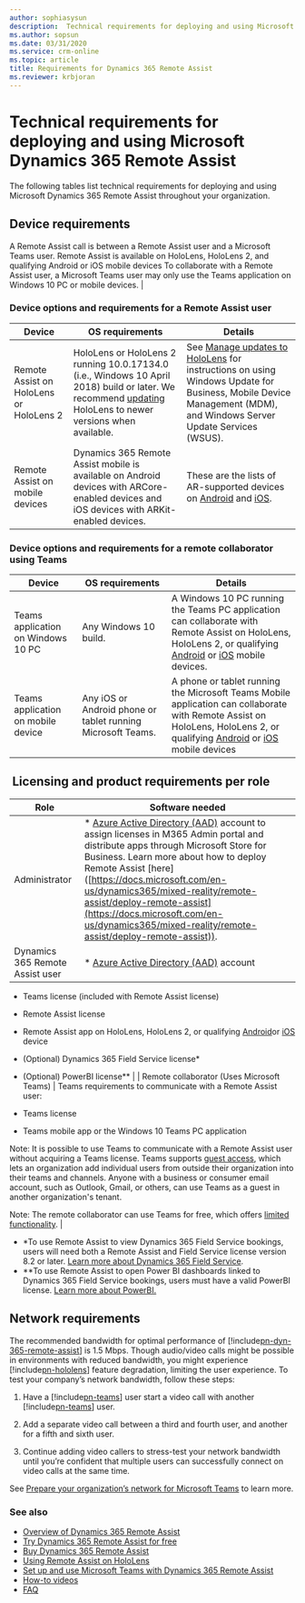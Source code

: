 ```yaml
---
author: sophiasysun
description:  Technical requirements for deploying and using Microsoft Dynamics 365 Remote Assist
ms.author: sopsun
ms.date: 03/31/2020
ms.service: crm-online
ms.topic: article
title: Requirements for Dynamics 365 Remote Assist
ms.reviewer: krbjoran
---
```


# Technical requirements for deploying and using Microsoft Dynamics 365 Remote Assist

The following tables list technical requirements for deploying and using Microsoft Dynamics 365 Remote Assist throughout your organization. 

## Device requirements 

A Remote Assist call is between a Remote Assist user and a Microsoft Teams user. 
Remote Assist is available on HoloLens, HoloLens 2, and qualifying Android or iOS mobile devices
To collaborate with a Remote Assist user, a Microsoft Teams user may only use the Teams application on Windows 10 PC or mobile devices.
                                                                                                                       |

### Device options and requirements for a Remote Assist user 

| Device                                   | OS requirements                                                                                                                                                                                                          | Details                                                                                                                                                                                                                  |
| ---------------------------------------- | ------------------------------------------------------------------------------------------------------------------------------------------------------------------------------------------------------------------------ | ------------------------------------------------------------------------------------------------------------------------------------------------------------------------------------------------------------------------ |
| Remote Assist on HoloLens  or HoloLens 2 | HoloLens or HoloLens 2 running 10.0.17134.0 (i.e., Windows 10 April 2018) build or later. We recommend [updating](https://docs.microsoft.com/en-us/hololens/hololens-updates) HoloLens to newer versions when available. | See [Manage updates to HoloLens](https://docs.microsoft.com/HoloLens/hololens-updates) for instructions on using Windows Update for Business, Mobile Device Management (MDM), and Windows Server Update Services (WSUS). |
| Remote Assist on mobile devices          | Dynamics 365 Remote Assist mobile is available on Android devices with ARCore-enabled devices and iOS devices with ARKit-enabled devices.                                                                                | These are the lists of AR-supported devices on [Android](https://developers.google.com/ar/discover/supported-devices) and [iOS](https://www.apple.com/ios/augmented-reality/).                                           |


### Device options and requirements for a remote collaborator using Teams 

| Device                             | OS requirements                                             | Details                                                                                                                                                                                                                                                                                 |
| ---------------------------------- | ----------------------------------------------------------- | --------------------------------------------------------------------------------------------------------------------------------------------------------------------------------------------------------------------------------------------------------------------------------------- |
| Teams application on Windows 10 PC | Any Windows 10 build.                                       | A Windows 10 PC running the Teams PC application can collaborate with Remote Assist on HoloLens, HoloLens 2, or qualifying [Android](https://developers.google.com/ar/discover/supported-devices) or [iOS](https://www.apple.com/ios/augmented-reality/) mobile devices.                |
| Teams application on mobile device | Any iOS or Android phone or tablet running Microsoft Teams. | A phone or tablet running the Microsoft Teams Mobile application can collaborate with Remote Assist on HoloLens, HoloLens 2, or qualifying [Android](https://developers.google.com/ar/discover/supported-devices) or [iOS](https://www.apple.com/ios/augmented-reality/) mobile devices |



##  Licensing and product requirements per role

| Role                                       | Software needed                                                                                                                                                                                                                                                                                                                                                                                                                                                                                                                                                                                                                                                                                                                                                                                                                                  |
| ------------------------------------------ | ------------------------------------------------------------------------------------------------------------------------------------------------------------------------------------------------------------------------------------------------------------------------------------------------------------------------------------------------------------------------------------------------------------------------------------------------------------------------------------------------------------------------------------------------------------------------------------------------------------------------------------------------------------------------------------------------------------------------------------------------------------------------------------------------------------------------------------------------ |
| Administrator                              | *   [Azure Active Directory (AAD)](https://docs.microsoft.com/en-us/azure/active-directory/fundamentals/active-directory-whatis) account to assign licenses in M365 Admin portal and distribute apps through Microsoft Store for Business. Learn more about how to deploy Remote Assist \[here\]([https://docs.microsoft.com/en-us/dynamics365/mixed-reality/remote-assist/deploy-remote-assist](https://docs.microsoft.com/en-us/dynamics365/mixed-reality/remote-assist/deploy-remote-assist)).                                                                                                                                                                                                                                                                                                                                                |
| Dynamics 365 Remote Assist user            | *   [Azure Active Directory (AAD)](https://docs.microsoft.com/en-us/azure/active-directory/fundamentals/active-directory-whatis) account
*   Teams license (included with Remote Assist license)
*   Remote Assist license
*   Remote Assist app on HoloLens, HoloLens 2, or qualifying [Android](https://developers.google.com/ar/discover/supported-devices)or [iOS](https://www.apple.com/ios/augmented-reality/) device
*   (Optional) Dynamics 365 Field Service license\*
*   (Optional) PowerBI license\*\*                                                                                                                                                                                                                                                                                                                               |
| Remote collaborator (Uses Microsoft Teams) | Teams requirements to communicate with a Remote Assist user:

*   Teams license 
*   Teams mobile app or the Windows 10 Teams PC application

Note: It is possible to use Teams to communicate with a Remote Assist user without acquiring a Teams license. Teams supports [guest access](https://docs.microsoft.com/en-us/MicrosoftTeams/guest-access), which lets an organization add individual users from outside their organization into their teams and channels. Anyone with a business or consumer email account, such as Outlook, Gmail, or others, can use Teams as a guest in another organization's tenant. 

Note: The remote collaborator can use Teams for free, which offers [limited functionality](https://docs.microsoft.com/en-us/microsoftteams/upgrade-freemium#how-does-teams-free-compare-to-the-full-version-of-teams). |



* *To use Remote Assist to view Dynamics 365 Field Service bookings, users will need both a Remote Assist and Field Service license version 8.2 or later. [Learn more about Dynamics 365 Field Service](https://dynamics.microsoft.com/en-us/field-service/overview/).
* **To use Remote Assist to open Power BI dashboards linked to Dynamics 365 Field Service bookings, users must have a valid PowerBI license. [Learn more about PowerBI.](https://powerbi.microsoft.com/en-us/)

## Network requirements

The recommended bandwidth for optimal performance of [!include[pn-dyn-365-remote-assist](../includes/pn-dyn-365-remote-assist.md)] is 1.5 Mbps.
Though audio/video calls might be possible in environments with reduced
bandwidth, you might experience [!include[pn-hololens](../includes/pn-hololens.md)] feature degradation, limiting the user
experience. To test your company’s network bandwidth, follow these steps:

1.  Have a [!include[pn-teams](../includes/pn-teams.md)] user start a video call with another [!include[pn-teams](../includes/pn-teams.md)] user.

2.  Add a separate video call between a third and fourth user, and another for a
    fifth and sixth user.

3.  Continue adding video callers to stress-test your network bandwidth until
    you’re confident that multiple users can successfully connect on video calls
    at the same time.

See [Prepare your organization’s network for Microsoft
Teams](https://docs.microsoft.com/MicrosoftTeams/prepare-network) to learn
more.

### See also
- [Overview of Dynamics 365 Remote Assist](ra-overview.md)
- [Try Dynamics 365 Remote Assist for free](try-remote-assist.md)
- [Buy Dynamics 365 Remote Assist](deploy-remote-assist.md)
- [Using Remote Assist on HoloLens](overview-hololens.md)
- [Set up and use Microsoft Teams with Dynamics 365 Remote Assist](teams-pc-all.md)
- [How-to videos](videos.md)
- [FAQ](faq.md)
